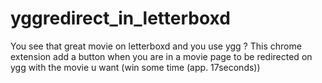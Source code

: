 # yggredirect_in_letterboxd
You see that great movie on letterboxd and you use ygg ? This chrome extension add a button when you are in a movie page to be redirected on ygg with the movie u want (win some time (app. 17seconds))
